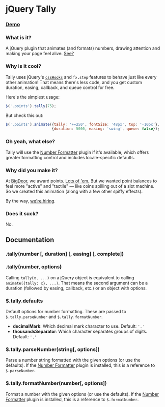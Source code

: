 # jQuery Tally

### [Demo][]

### What is it?

A jQuery plugin that animates (and formats) numbers, drawing attention and making your page feel alive. [See?][Demo]

### Why is it cool?

Tally uses jQuery's [`cssHooks`][cssHooks] and `fx.step` features to behave just like every other animation!
That means there's less code, and you get custom duration, easing, callback, and queue control for free.

Here's the simplest usage:

```javascript
$('.points').tally(75);
```

But check this out:

```javascript
$('.points').animate({tally: '+=250', fontSize: '48px', top: '-10px'},
                     {duration: 5000, easing: 'swing', queue: false});
```

### Oh yeah, what else?

Tally will use the [Number Formatter][] plugin if it's available, which offers greater formatting control
and includes locale-specific defaults.

### Why did you make it?

At [BigDoor][], we award points. [Lots of 'em.][info] But we wanted point balances to feel more "active" and
"tactile" — like coins spilling out of a slot machine. So we created this animation (along with a few other
spiffy effects).

By the way, [we're hiring][hiring].

### Does it suck?

No.

## Documentation

### .tally(number [, duration] [, easing] [, complete])
### .tally(number, options)

Calling `tally(x, ...)` on a jQuery object is equivalent to calling `animate({tally: x}, ...)`.
That means the second argument can be a duration (followed by easing, callback, etc.) or an object
with options.

### $.tally.defaults

Default options for number formatting. These are passed to `$.tally.parseNumber` and `$.tally.formatNumber`.

* **decimalMark**: Which decimal mark character to use. Default: `'.'`
* **thousandsSeparator**: Which character separates groups of digits. Default: `','`

### $.tally.parseNumber(string[, options])

Parse a number string formatted with the given options (or use the defaults). If the [Number Formatter][]
plugin is installed, this is a reference to `$.parseNumber`.

### $.tally.formatNumber(number[, options])

Format a number with the given options (or use the defaults). If the [Number Formatter][]
plugin is installed, this is a reference to `$.formatNumber`.

[BigDoor]: http://www.bigdoor.com/
[hiring]: http://www.bigdoor.com/about-us/careers/
[Demo]: http://exogen.github.com/jquery-tally/
[Number Formatter]: http://code.google.com/p/jquery-numberformatter/
[cssHooks]: http://api.jquery.com/jQuery.cssHooks/
[info]: http://www.bigdoor.com/blog/bigdoors-infowidget-celebrates-success/